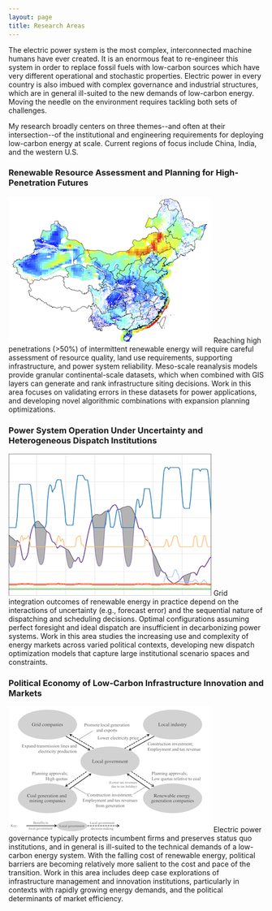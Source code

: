 ```yaml
---
layout: page
title: Research Areas
---
```


The electric power system is the most complex, interconnected machine humans have ever created. It is an enormous feat to re-engineer this system in order to replace fossil fuels with low-carbon sources which have very different operational and stochastic properties. Electric power in every country is also imbued with complex governance and industrial structures, which are in general ill-suited to the new demands of low-carbon energy. Moving the needle on the environment requires tackling both sets of challenges.

My research broadly centers on three themes--and often at their intersection--of the institutional and engineering requirements for deploying low-carbon energy at scale. Current regions of focus include China, India, and the western U.S.

### Renewable Resource Assessment and Planning for High-Penetration Futures

[![Modelling the potential for wind energy integration on China's coal-heavy electricity grid <](/img/wind-resource-map.png)][r1]
Reaching high penetrations (>50%) of intermittent renewable energy will require careful assessment of resource quality, land use requirements, supporting infrastructure, and power system reliability. Meso-scale reanalysis models provide granular continental-scale datasets, which when combined with GIS layers can generate and rank infrastructure siting decisions. Work in this area focuses on validating errors in these datasets for power applications, and developing novel algorithmic combinations with expansion planning optimizations.

### Power System Operation Under Uncertainty and Heterogeneous Dispatch Institutions

[![Modeling Unit Commitment in Political Context: Case of China's Partially Restructured Electricity Sector >](/img/power-system-dispatch.png)][r2]
Grid integration outcomes of renewable energy in practice depend on the interactions of uncertainty (e.g., forecast error) and the sequential nature of dispatching and scheduling decisions. Optimal configurations assuming perfect foresight and ideal dispatch are insufficient in decarbonizing power systems. Work in this area studies the increasing use and complexity of energy markets across varied political contexts, developing new dispatch optimization models that capture large institutional scenario spaces and constraints.

### Political Economy of Low-Carbon Infrastructure Innovation and Markets

[![Technology Integration in China’s Electricity System: Central Targets and Local Challenges <](/img/local-gov-incentives-diagram.png)][r3]
Electric power governance typically protects incumbent firms and preserves status quo institutions, and in general is ill-suited to the technical demands of a low-carbon energy system. With the falling cost of renewable energy, political barriers are becoming relatively more salient to the cost and pace of the transition. Work in this area includes deep case explorations of infrastructure management and innovation institutions, particularly in contexts with rapidly growing energy demands, and the political determinants of market efficiency.



[r1]: /2016-06-20-modelling-wind-energy-potential-China/
[r2]: /2018-04-02-unit-commitment-china-political-context-ieee/
[r3]: /2019-06-30-cup-technology-integration-china-electricity/
